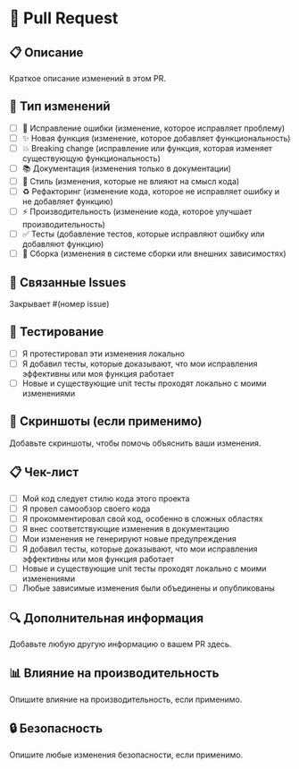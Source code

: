 # 🔄 Pull Request

## 📋 Описание
Краткое описание изменений в этом PR.

## 🎯 Тип изменений
- [ ] 🐛 Исправление ошибки (изменение, которое исправляет проблему)
- [ ] ✨ Новая функция (изменение, которое добавляет функциональность)
- [ ] 💥 Breaking change (исправление или функция, которая изменяет существующую функциональность)
- [ ] 📚 Документация (изменения только в документации)
- [ ] 🎨 Стиль (изменения, которые не влияют на смысл кода)
- [ ] ♻️ Рефакторинг (изменение кода, которое не исправляет ошибку и не добавляет функцию)
- [ ] ⚡ Производительность (изменение кода, которое улучшает производительность)
- [ ] ✅ Тесты (добавление тестов, которые исправляют ошибку или добавляют функцию)
- [ ] 🔧 Сборка (изменения в системе сборки или внешних зависимостях)

## 🔗 Связанные Issues
Закрывает #(номер issue)

## 🧪 Тестирование
- [ ] Я протестировал эти изменения локально
- [ ] Я добавил тесты, которые доказывают, что мои исправления эффективны или моя функция работает
- [ ] Новые и существующие unit тесты проходят локально с моими изменениями

## 📱 Скриншоты (если применимо)
Добавьте скриншоты, чтобы помочь объяснить ваши изменения.

## 📋 Чек-лист
- [ ] Мой код следует стилю кода этого проекта
- [ ] Я провел самообзор своего кода
- [ ] Я прокомментировал свой код, особенно в сложных областях
- [ ] Я внес соответствующие изменения в документацию
- [ ] Мои изменения не генерируют новые предупреждения
- [ ] Я добавил тесты, которые доказывают, что мои исправления эффективны или моя функция работает
- [ ] Новые и существующие unit тесты проходят локально с моими изменениями
- [ ] Любые зависимые изменения были объединены и опубликованы

## 🔍 Дополнительная информация
Добавьте любую другую информацию о вашем PR здесь.

## 📊 Влияние на производительность
Опишите влияние на производительность, если применимо.

## 🔒 Безопасность
Опишите любые изменения безопасности, если применимо.
